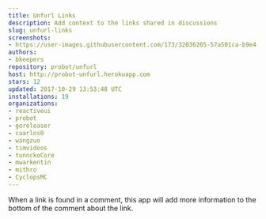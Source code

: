 ```yaml
---
title: Unfurl Links
description: Add context to the links shared in discussions
slug: unfurl-links
screenshots:
- https://user-images.githubusercontent.com/173/32036265-57a501ca-b9e4-11e7-9db3-52374fb7290c.png
authors:
- bkeepers
repository: probot/unfurl
host: http://probot-unfurl.herokuapp.com
stars: 12
updated: 2017-10-29 13:53:48 UTC
installations: 19
organizations:
- reactiveui
- probot
- goreleaser
- caarlos0
- wangzuo
- timvideos
- tunnckoCore
- mwarkentin
- mithro
- CyclopsMC
---
```


When a link is found in a comment, this app will add more information to the bottom of the comment about the link.
